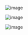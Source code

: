 

![image](https://github.com/user-attachments/assets/ea9a71dc-aa89-4b86-9419-ac164e611f5b)


![image](https://github.com/user-attachments/assets/43fedacc-3cb5-4aff-94e6-c7ed5764e76d)

![image](https://github.com/user-attachments/assets/38240182-aed0-4027-ac89-38c3145965c5)



